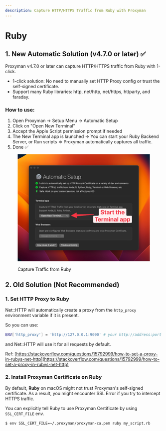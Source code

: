 ```yaml
---
description: Capture HTTP/HTTPS Traffic from Ruby with Proxyman
---
```


# Ruby

## 1. New Automatic Solution (v4.7.0 or later) ✅

Proxyman v4.7.0 or later can capture HTTP/HTTPS traffic from Ruby with 1-click.

* 1-click solution: No need to manually set HTTP Proxy config or trust the self-signed certificate.
* Support many Ruby libraries: http, net/http, net/https, httparty, and faraday.

### How to use:

1. Open Proxyman -> Setup Menu -> Automatic Setup
2. Click on "Open New Terminal"
3. Accept the Apple Script permission prompt if needed
4. The New Terminal app is launched -> You can start your Ruby Backend Server, or Run scripts => Proxyman automatically captures all traffic.
5. Done ✅

<figure><img src="../.gitbook/assets/CleanShot 2023-04-22 at 15.18.19@2x.jpg" alt=""><figcaption><p>Capture Traffic from Ruby</p></figcaption></figure>

## 2. Old Solution (Not Recommended)

### 1. Set HTTP Proxy to Ruby

Net::HTTP will automatically create a proxy from the `http_proxy` environment variable if it is present.&#x20;

So you can use:

```bash
ENV['http_proxy'] = 'http://127.0.0.1:9090' # your http://address:port here
```

and Net::HTTP will use it for all requests by default.

Ref: [https://stackoverflow.com/questions/15792999/how-to-set-a-proxy-in-rubys-net-http](https://stackoverflow.com/questions/15792999/how-to-set-a-proxy-in-rubys-net-http)

### 2. Install Proxyman Certificate on Ruby

By default, **Ruby** on macOS might not trust Proxyman's self-signed certificate. As a result, you might encounter SSL Error if you try to intercept HTTPS traffic.

You can explicitly tell Ruby to use Proxyman Certificate by using `SSL_CERT_FILE` env.

```bash
$ env SSL_CERT_FILE=~/.proxyman/proxyman-ca.pem ruby my_script.rb
```
